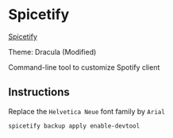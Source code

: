 # Spicetify

[Spicetify](https://github.com/khanhas/spicetify-cli)

Theme: Dracula (Modified)

Command-line tool to customize Spotify client

## Instructions

Replace the `Helvetica Neue` font family by `Arial`

```bash
spicetify backup apply enable-devtool
```
